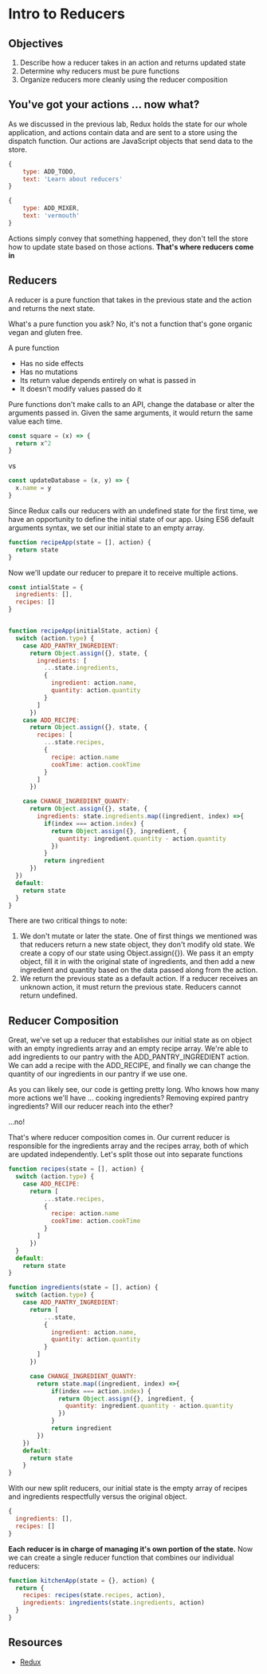 # Intro to Reducers

## Objectives
1. Describe how a reducer takes in an action and returns updated state
2. Determine why reducers must be pure functions
3. Organize reducers more cleanly using the reducer composition

## You've got your actions ... now what?

As we discussed in the previous lab, Redux holds the state for our whole application, and actions contain data and are sent to a store using the dispatch function. Our actions are JavaScript objects that send data to the store.

```javascript
{
    type: ADD_TODO,
    text: 'Learn about reducers'
}

{
    type: ADD_MIXER,
    text: 'vermouth'
}
```

Actions simply convey that something happened, they don't tell the store how to update state based on those actions. **That's where reducers come in**

## Reducers

A reducer is a pure function that takes in the previous state and the action and returns the next state.

What's a pure function you ask? No, it's not a function that's gone organic vegan and gluten free.

A pure function
- Has no side effects
- Has no mutations
- Its return value depends entirely on what is passed in
- It doesn't modify values passed do it

Pure functions don't make calls to an API, change the database or alter the arguments passed in. Given the same arguments, it would return the same value each time.

```javascript
const square = (x) => {
  return x^2
}
```
vs
```javascript
const updateDatabase = (x, y) => {
  x.name = y
}
```

Since Redux calls our reducers with an undefined state for the first time, we have an opportunity to define the initial state of our app. Using ES6 default arguments syntax, we set our initial state to an empty array.

```javascript
function recipeApp(state = [], action) {
  return state
}
```

Now we'll update our reducer to prepare it to receive multiple actions.
```javascript
const intialState = {
  ingredients: [],
  recipes: []
}


function recipeApp(initialState, action) {
  switch (action.type) {
    case ADD_PANTRY_INGREDIENT:
      return Object.assign({}, state, {
        ingredients: [
          ...state.ingredients,
          {
            ingredient: action.name,
            quantity: action.quantity
          }
        ]
      })
    case ADD_RECIPE:
      return Object.assign({}, state, {
        recipes: [
          ...state.recipes,
          {
            recipe: action.name
            cookTime: action.cookTime
          }
        ]
      })

    case CHANGE_INGREDIENT_QUANTY:
      return Object.assign({}, state, {
        ingredients: state.ingredients.map((ingredient, index) =>{
          if(index === action.index) {
            return Object.assign({}, ingredient, {
              quantity: ingredient.quantity - action.quantity
            })
          }
          return ingredient
      })
  })
  default:
    return state
  }
}
```

There are two critical things to note:
1. We don't mutate or later the state. One of first things we mentioned was that reducers return a new state object, they don't modify old state. We create a copy of our state using Object.assign({}). We pass it an empty object, fill it in with the original state of ingredients, and then add a new ingredient and quantity based on the data passed along from the action.
2. We return the previous state as a default action. If a reducer receives an unknown action, it must return the previous state. Reducers cannot return undefined.

## Reducer Composition
Great, we've set up a reducer that establishes our initial state as on object with an empty ingredients array and an empty recipe array. We're able to add ingredients to our pantry with the ADD_PANTRY_INGREDIENT action. We can add a recipe with the ADD_RECIPE, and finally we can change the quantity of our ingredients in our pantry if we use one.

As you can likely see, our code is getting pretty long. Who knows how many more actions we'll have ... cooking ingredients? Removing expired pantry ingredients? Will our reducer reach into the ether?

...no!

That's where reducer composition comes in. Our current reducer is responsible for the ingredients array and the recipes array, both of which are updated independently. Let's split those out into separate functions

```javascript
function recipes(state = [], action) {
  switch (action.type) {
    case ADD_RECIPE:
      return [
          ...state.recipes,
          {
            recipe: action.name
            cookTime: action.cookTime
          }
        ]
      })
  }
  default:
    return state
}

function ingredients(state = [], action) {
  switch (action.type) {
    case ADD_PANTRY_INGREDIENT:
      return [
          ...state,
          {
            ingredient: action.name,
            quantity: action.quantity
          }
        ]
      })

      case CHANGE_INGREDIENT_QUANTY:
        return state.map((ingredient, index) =>{
            if(index === action.index) {
              return Object.assign({}, ingredient, {
                quantity: ingredient.quantity - action.quantity
              })
            }
            return ingredient
        })
    })
    default:
      return state
    }
}
```

With our new split reducers, our initial state is the empty array of recipes and ingredients respectfully versus the original object.

```javascript
{
  ingredients: [],
  recipes: []
}
```

**Each reducer is in charge of managing it's own portion of the state.** Now we can create a single reducer function that combines our individual reducers:

```javascript
function kitchenApp(state = {}, action) {
  return {
    recipes: recipes(state.recipes, action),
    ingredients: ingredients(state.ingredients, action)
  }
}
```





## Resources

- [Redux](http://redux.js.org/docs/basics/Reducers.html)
